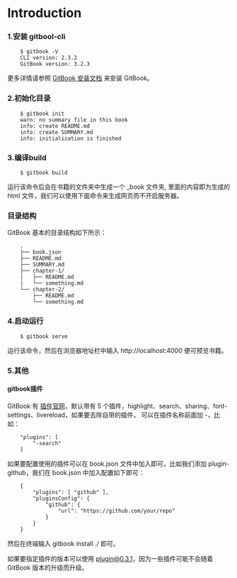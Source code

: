 # Introduction
### 1.安装 gitbool-cli
```node
    $ gitbook -V
    CLI version: 2.3.2
    GitBook version: 3.2.3
```
更多详情请参照 [GitBook 安装文档](https://link.juejin.im/?target=https%3A%2F%2Fgithub.com%2FGitbookIO%2Fgitbook%2Fblob%2Fmaster%2Fdocs%2Fsetup.md) 来安装 GitBook。
### 2.初始化目录
```node
    $ gitbook init
    warn: no summary file in this book
    info: create README.md
    info: create SUMMARY.md
    info: initialization is finished

```
### 3.编译build
```
    $ gitbook build
```
运行该命令后会在书籍的文件夹中生成一个 _book 文件夹, 里面的内容即为生成的 html 文件，我们可以使用下面命令来生成网页而不开启服务器。
### 目录结构
GitBook 基本的目录结构如下所示：
```
    .
    ├── book.json
    ├── README.md
    ├── SUMMARY.md
    ├── chapter-1/
    |   ├── README.md
    |   └── something.md
    └── chapter-2/
        ├── README.md
        └── something.md

```
### 4.启动运行
```
    $ gitbook serve
```
运行该命令，然后在浏览器地址栏中输入 http://localhost:4000 便可预览书籍。

### 5.其他
#### gitbook插件
GitBook 有 [插件官网](https://link.juejin.im/?target=https%3A%2F%2Fplugins.gitbook.com%2F)，默认带有 5 个插件，highlight、search、sharing、font-settings、livereload，如果要去除自带的插件， 可以在插件名称前面加 -，比如：
```
    "plugins": [
        "-search"
    ]
```
如果要配置使用的插件可以在 book.json 文件中加入即可，比如我们添加 plugin-github，我们在 book.json 中加入配置如下即可：
```$xslt
    {
        "plugins": [ "github" ],
        "pluginsConfig": {
            "github": {
                "url": "https://github.com/your/repo"
            }
        }
    }
```
然后在终端输入 gitbook install ./ 即可。

如果要指定插件的版本可以使用 plugin@0.3.1，因为一些插件可能不会随着 GitBook 版本的升级而升级。